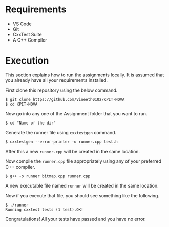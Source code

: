 # Requirements
 - VS Code
 - Git
 - CxxTest Suite
 - A C++ Compiler

# Execution
This section explains how to run the assignments locally. It is assumed that you already have all your requirements installed.

First clone this repository using the below command.
```
$ git clone https://github.com/Vineeth0102/KPIT-NOVA
$ cd KPIT-NOVA
```
Now go into any one of the Assignment folder that you want to run.
```
$ cd "Name of the dir"
```
Generate the runner file using `cxxtestgen` command.
```
$ cxxtestgen --error-printer -o runner.cpp test.h
```
After this a new `runner.cpp` will be created in the same location.  
  
Now compile the `runner.cpp` file appropriately using any of your preferred C++ compiler. 
```
$ g++ -o runner bitmap.cpp runner.cpp
```
A new executable file named `runner` will be created in the same location.  
  
Now if you execute that file, you should see something like the following.
```
$ ./runner
Running cxxtest tests (1 test).OK!
```
Congratulations! All your tests have passed and you have no error.
